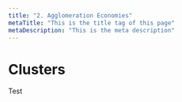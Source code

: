 ```yaml
---
title: "2. Agglomeration Economies"
metaTitle: "This is the title tag of this page"
metaDescription: "This is the meta description"
---
```


# Clusters

Test
